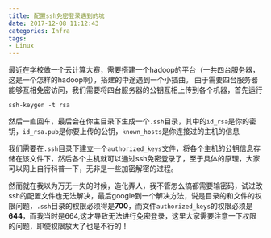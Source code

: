 ```yaml
---
title: 配置ssh免密登录遇到的坑
date: 2017-12-08 11:12:43
categories: Infra
tags:
- Linux
---
```

最近在学校做一个云计算大赛，需要搭建一个hadoop的平台（一共四台服务器，这是一个怎样的hadoop啊），搭建的中途遇到一个小插曲。
由于需要四台服务器能够互相免密访问，我们需要将四台服务器的公钥互相上传到各个机器，首先运行
```
ssh-keygen -t rsa
```
然后一直回车，最后会在你主目录下生成一个`.ssh`目录，其中的`id_rsa`是你的密钥，`id_rsa.pub`是你要上传的公钥，`known_hosts`是你连接过的主机的信息

我们需要在`.ssh`目录下建立一个`authorized_keys`文件，将各个主机的公钥信息存储在该文件下，然后各个主机就可以通过ssh免密登录了，至于具体的原理，大家可以网上自行科普一下，无非是一些加密解密的过程。

然而就在我以为万无一失的时候，造化弄人，我不管怎么搞都需要输密码，试过改ssh的配置文件也无法解决，最后google到一个解决方法，说是目录的和文件的权限问题，`.ssh`目录的权限必须得是**700**，而文件`authorized_keys`的权限必须是**644**，而我当时是664,这才导致无法进行免密登录，这里大家需要注意一下权限的问题，即使权限放大了也是不行的！
